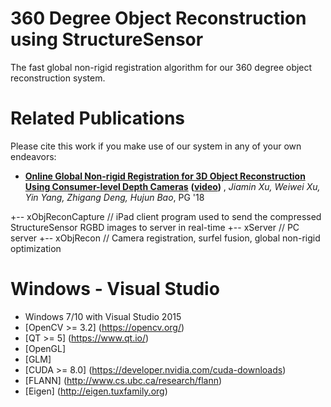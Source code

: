 # 360 Degree Object Reconstruction using StructureSensor #

The fast global non-rigid registration algorithm for our 360 degree object reconstruction system.

# Related Publications #
Please cite this work if you make use of our system in any of your own endeavors:

* **[Online Global Non-rigid Registration for 3D Object Reconstruction Using Consumer-level Depth Cameras](http://www.cad.zju.edu.cn/home/weiweixu/wwxu2017_2018.files/2018_Online%20Global%20Non-rigid%20Registration%20for%203D%20Object%20Reconstruction.pdf)**
**([video](https://youtu.be/SMli8-P7GJY))**
, *Jiamin Xu, Weiwei Xu, Yin Yang, Zhigang Deng, Hujun Bao*, PG '18

+-- xObjReconCapture // iPad client program used to send the compressed StructureSensor RGBD images to server in real-time
+-- xServer // PC server 
+-- xObjRecon // Camera registration, surfel fusion, global non-rigid optimization
	
	
# Windows - Visual Studio #
* Windows 7/10 with Visual Studio 2015
* [OpenCV >= 3.2] (https://opencv.org/)
* [QT >= 5] (https://www.qt.io/)
* [OpenGL]
* [GLM]
* [CUDA >= 8.0] (https://developer.nvidia.com/cuda-downloads)
* [FLANN] (http://www.cs.ubc.ca/research/flann)
* [Eigen] (http://eigen.tuxfamily.org)